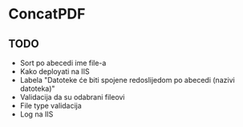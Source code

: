 # ConcatPDF

## TODO
- Sort po abecedi ime file-a
- Kako deployati na IIS
- Labela "Datoteke će biti spojene redoslijedom po abecedi (nazivi datoteka)"
- Validacija da su odabrani fileovi
- File type validacija
- Log na IIS
